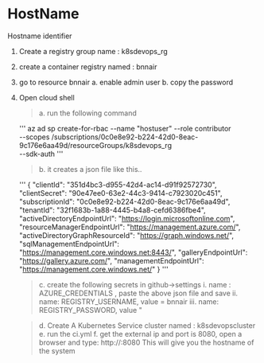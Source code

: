 # HostName
Hostname identifier


1. Create a registry group name : k8sdevops_rg
2. create a container registry named : bnnair
3. go to resource bnnair
    a. enable admin user
    b. copy the password

4. Open cloud shell
    > a. run the following command
    
     '''
        az ad sp create-for-rbac --name "hostuser" --role contributor \
                            --scopes /subscriptions/0c0e8e92-b224-42d0-8eac-9c176e6aa49d/resourceGroups/k8sdevops_rg \
                            --sdk-auth
      '''
    > b. it creates a json file like this..
    
    '''
            {
            "clientId": "351d4bc3-d955-42d4-ac14-d91f92572730",
            "clientSecret": "90e47ee0-63e2-44c3-9414-c7923020c451",
            "subscriptionId": "0c0e8e92-b224-42d0-8eac-9c176e6aa49d",
            "tenantId": "32f1683b-1a88-4445-b4a8-cefd6386fbe4",
            "activeDirectoryEndpointUrl": "https://login.microsoftonline.com",
            "resourceManagerEndpointUrl": "https://management.azure.com/",
            "activeDirectoryGraphResourceId": "https://graph.windows.net/",
            "sqlManagementEndpointUrl": "https://management.core.windows.net:8443/",
            "galleryEndpointUrl": "https://gallery.azure.com/",
            "managementEndpointUrl": "https://management.core.windows.net/"
            }
      '''
      
    > c. create the following secrets in github->settings 
        i. name : AZURE_CREDENTIALS , paste the above json file and save
        ii. name: REGISTRY_USERNAME, value = bnnair
        iii. name: REGISTRY_PASSWORD, value " <password copied above>

    > d. Create A Kubernetes Service cluster named : k8sdevopscluster
    > e. run the ci.yml
    > f. get the external ip and port is 8080, open a browser and type: http://<externalIP>:8080
       This will give you the hostname of the system 

